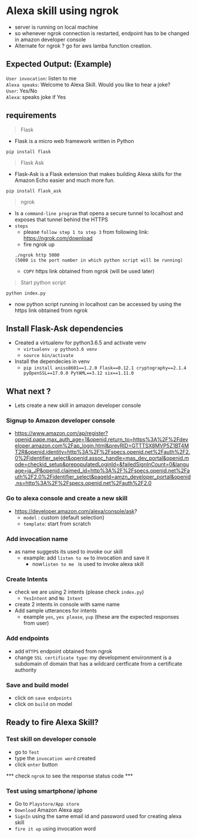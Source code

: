 # Alexa skill using ngrok
*  server is running on local machine
*  so whenever ngrok connection is restarted, endpoint has to be changed in amazon developer console
*  Alternate for ngrok ? go for  aws lamba function creation. 

## Expected Output: (Example)
`User invocation`: listen to me <br>
`Alexa speaks`: Welcome to Alexa Skill. Would you like to hear a joke?<br>
`User`: Yes/No <br>
`Alexa`: speaks joke if Yes<br>

## requirements
> Flask 
- Flask is a micro web framework written in Python
```
pip install flask
```
> Flask Ask
- Flask-Ask is a Flask extension that makes building Alexa skills for the Amazon Echo easier and much more fun.
```
pip install flask_ask
```
> ngrok
- Is a `command-line program` that opens a secure tunnel to localhost and exposes that tunnel behind the HTTPS
- `steps`
    - please `follow step 1 to step 3` from following link:
      https://ngrok.com/download
    - fire ngrok up
    ```
    ./ngrok http 5000 
    (5000 is the port number in which python script will be running)
    ```
    * `COPY` https link obtained from ngrok (will be used later)


> Start python script
```
python index.py
```
* now python script running in localhost can be accessed by using the https link obtained from ngrok

## Install Flask-Ask dependencies
- Created a virtualenv for python3.6.5 and activate venv
  - `virtualenv -p python3.6 venv`
  - `source bin/activate`
- Install the dependecies in venv
  - `pip install aniso8601==1.2.0 Flask==0.12.1 cryptography==2.1.4 pyOpenSSL==17.0.0 PyYAML==3.12 six==1.11.0` 
## What next ?
- Lets create a new skill in amazon developer console

### Signup to Amazon developer console
* https://www.amazon.com/ap/register?openid.pape.max_auth_age=1&openid.return_to=https%3A%2F%2Fdeveloper.amazon.com%2Fap_login.html&prevRID=GTTTSX8MVP5Z1BT4MT2R&openid.identity=http%3A%2F%2Fspecs.openid.net%2Fauth%2F2.0%2Fidentifier_select&openid.assoc_handle=mas_dev_portal&openid.mode=checkid_setup&prepopulatedLoginId=&failedSignInCount=0&language=ja_JP&openid.claimed_id=http%3A%2F%2Fspecs.openid.net%2Fauth%2F2.0%2Fidentifier_select&pageId=amzn_developer_portal&openid.ns=http%3A%2F%2Fspecs.openid.net%2Fauth%2F2.0
### Go to alexa console and create a new skill
* https://developer.amazon.com/alexa/console/ask?
    * `model` : custom (default selection)
    * `template`: start from scratch
### Add invocation name
* as name suggests its used to invoke our skill 
    * example: add `listen to me` to invocation and save it
        * now`listen to me ` is used to invoke alexa skill
 
### Create Intents
* check we are using 2 intents (please check `index.py`)
    * `YesIntent` and `No Intent`
* create 2 intents in console with same name 
* Add sample utterances for intents
    * example `yes`, `yes please`, `yup` (these are the expected responses from user)

### Add endpoints
* add `HTTPS` endpoint obtained from ngrok 
* change `SSL certificate type`: my development environment is a subdomain of domain that has a wildcard certficate from a certificate authority

### Save and build model 
* click on `save endpoints` 
* click on `build` on model

## Ready to fire Alexa Skill?

### Test skill on developer console
- go to `Test`
- type the `invocation word` created 
- click `enter` button 

*** check `ngrok` to see the response status code *** 

### Test using smartphone/ iphone
- Go to `Playstore/App store` 
- `Download` Amazon Alexa app
- `SignIn` using the same email id and password used for creating alexa skill
- `fire it up` using invocation word




